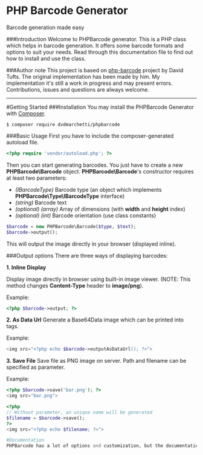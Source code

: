 # PHP Barcode Generator
Barcode generation made easy

###Introduction
Welcome to PHPBarcode generator. This is a PHP class which helps in barcode generation.
It offers some barcode formats and options to suit your needs.
Read through this documentation file to find out how to install and use the class.

###Author note
This project is based on [php-barcode](http://github.org/davidscotttufts/php-barcode) project by David Tufts. The original implementation has been made by him.
My implementation it's still a work in progress and may present errors.
Contributions, issues and questions are always welcome.

---

#Getting Started
###Installation
You may install the PHPBarcode Generator with <a href="https://getcomposer.org/" target="_blank">Composer</a>.
```
$ composer require dvdmarchetti/phpbarcode
```

###Basic Usage
First you have to include the composer-generated autoload file.
```php
<?php require 'vendor/autoload.php'; ?>
```

Then you can start generating barcodes. You just have to create a new **PHPBarcode\Barcode** object.
**PHPBarcode\Barcode**'s constructor requires at least two parameters:
  - *(IBarcodeType)* Barcode type (an object which implements **PHPBarcode\Type\IBarcodeType** interface)
  - *(string)* Barcode text
  - *(optional) (array)* Array of dimensions (with **width** and **height** index)
  - *(optional) (int)* Barcode orientation (use class constants)

```php
$barcode = new PHPBarcode\Barcode($type, $text);
$barcode->output();
```

This will output the image directly in your browser (displayed inline).

###Output options
There are three ways of displaying barcodes:

**1. Inline Display**

Display image directly in browser using built-in image viewer. (NOTE: This method changes **Content-Type** header to **image/png**).

Example:

```php
<?php $barcode->output; ?>
```

**2. As Data Url**
Generate a Base64Data image which can be printed into **<img>** tags.

Example:

```php
<img src="<?php echo $barcode->outputAsDataUrl(); ?>">
```

**3. Save File**
Save file as PNG image on server. Path and filename can be specified as parameter.

Example:

```php
<?php $barcode->save('bar.png'); ?>
<img src="bar.png">
```

```php
<?php
// Without parameter, an unique name will be generated
$filename = $barcode->save();
?>
<img src="<?php echo $filename; ?>">

#Documentation
PHPBarcode has a lot of options and customization, but the documentation it's still a work in progress.
